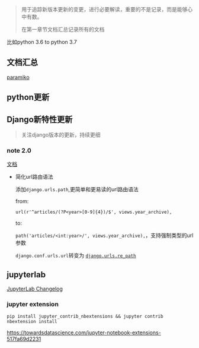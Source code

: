 > 用于追踪新版本更新的变更，进行必要解读，重要的不是记录，而是能够心中有数。
>
> 在第一章节文档汇总记录所有的文档

比如python 3.6 to python 3.7

## 文档汇总

[paramiko](http://docs.paramiko.org/en/2.4/api/client.html)

## python更新

## Django新特性更新

> 关注django版本的更新，持续更细

### note 2.0

[文档](https://docs.djangoproject.com/en/2.1/releases/2.0/)

- 简化url路由语法

  添加`django.urls.path`,更简单和更易读的url路由语法

  from:

  `url(r'^articles/(?P<year>[0-9]{4})/$', views.year_archive),`

  to:

  `path('articles/<int:year>/', views.year_archive),`，支持强制类型的url参数

   `django.conf.urls.url`转变为 [`django.urls.re_path`](https://docs.djangoproject.com/en/2.1/ref/urls/#django.urls.re_path)

  

## jupyterlab

[JupyterLab Changelog](https://jupyterlab.readthedocs.io/en/stable/getting_started/changelog.html#changelog)

### jupyter extension

```
pip install jupyter_contrib_nbextensions && jupyter contrib nbextension install 
```

https://towardsdatascience.com/jupyter-notebook-extensions-517fa69d2231